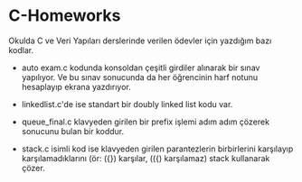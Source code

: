 # C-Homeworks

Okulda C ve Veri Yapıları derslerinde verilen ödevler için yazdığım bazı kodlar.

* auto exam.c kodunda konsoldan çeşitli girdiler alınarak bir sınav yapılıyor. Ve bu sınav sonucunda da her öğrencinin harf notunu hesaplayıp ekrana yazdırıyor.

* linkedlist.c'de ise standart bir doubly linked list kodu var.

* queue_final.c klavyeden girilen bir prefix işlemi adım adım çözerek sonucunu bulan bir koddur.

* stack.c isimli kod ise klavyeden girilen parantezlerin birbirlerini karşılayıp karşılamadıklarını 
(ör: ({}) karşılar, (({) karşılamaz) stack kullanarak çözer.
